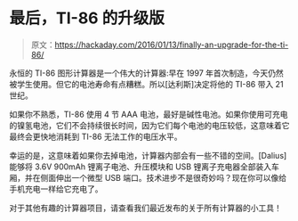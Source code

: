 # 最后，TI-86 的升级版

> 原文：<https://hackaday.com/2016/01/13/finally-an-upgrade-for-the-ti-86/>

永恒的 TI-86 图形计算器是一个伟大的计算器:早在 1997 年首次制造，今天仍然被学生使用。但它的电池寿命有点糟糕。所以[达利斯]决定将他的 TI-86 带入 21 世纪。

如果你不熟悉，TI-86 使用 4 节 AAA 电池，最好是碱性电池。如果你使用可充电的镍氢电池，它们不会持续很长时间，因为它们每个电池的电压较低，这意味着它最终会更快地消耗到 TI-86 无法工作的电压水平。

幸运的是，这意味着如果你去掉电池，计算器内部会有一些不错的空间。[Dalius]能够将 3.6V 900mAh 锂离子电池、升压模块和 USB 锂离子充电器全部装入车厢，并在侧面伸出一个微型 USB 端口。技术进步不是很奇妙吗？现在你可以像给手机充电一样给它充电了。

对于其他有趣的计算器项目，请查看我们最近发布的关于所有计算器的小工具！